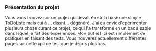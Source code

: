 ### Présentation du projet  

Vous vous trouvez sur un projet qui devait être à la base une simple ToDoListe mais qui à ... disont... dégénéré. J'ai eu envie d'epérimenter plusieurs chose durant ce projet, ce qui l'a transformé en un bac à sable dans lequel je fait des expériences. Mon but est ici est simplement de pratiquer en faisant des tests. Vous trouverez actuellement différentes pages sur cette apli de test que je décris plus bas. 


